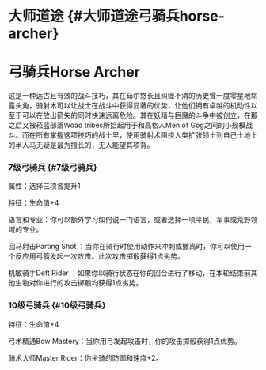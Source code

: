 # 大师道途 {#大师道途弓骑兵horse-archer}

# 弓骑兵Horse Archer

这是一种远古且有效的战斗技巧，其在茹尔悠长且纠缠不清的历史曾一度零星地崭露头角，骑射术可以让战士在战斗中获得显著的优势，让他们拥有卓越的机动性以至于可以在放出箭矢的同时快速远离危险。其在妖精与巨魔的斗争中被创立，在那之后又被菘蓝部落Woad
tribes所拾起用于和高格人Men of
Gog之间的小规模战斗。而在所有掌握这项技巧的战士里，使用骑射术阻挠人类扩张领土到自己土地上的半人马无疑是最为擅长的，无人能望其项背。

### 7级弓骑兵 {#7级弓骑兵}

属性：选择三项各提升1

特征：生命值+4

语言和专业：你可以额外学习如何说一门语言，或者选择一项平民，军事或荒野领域的专业。

回马射击Parting Shot
：当你在骑行时使用动作来冲刺或撤离时，你可以使用一个反应用弓箭发起一次攻击。此次攻击掷骰获得1点劣势。

机敏骑手Deft Rider
：如果你以骑行状态在你的回合进行了移动，在本轮结束前其他生物对你进行的攻击掷骰均获得1点劣势。

### 10级弓骑兵 {#10级弓骑兵}

特征：生命值+4

弓术精通Bow Mastery：当你用弓发起攻击时，你的攻击掷骰获得1点优势。

骑术大师Master Rider：你坐骑的防御和速度+2。
